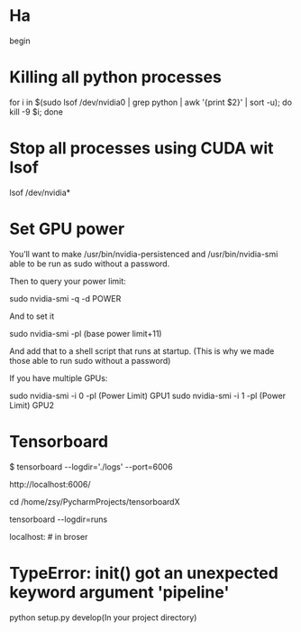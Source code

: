 # Ha
begin


# Killing all python processes
for i in $(sudo lsof /dev/nvidia0 | grep python  | awk '{print $2}' | sort -u); do kill -9 $i; done

# Stop all processes using CUDA wit lsof
lsof /dev/nvidia*

# Set GPU power

You’ll want to make /usr/bin/nvidia-persistenced and /usr/bin/nvidia-smi able to be run as sudo without a password.

Then to query your power limit:

sudo nvidia-smi -q -d POWER

And to set it

sudo nvidia-smi -pl (base power limit+11)

And add that to a shell script that runs at startup. (This is why we made those able to run sudo without a password)

If you have multiple GPUs:

sudo nvidia-smi -i 0 -pl (Power Limit) GPU1
sudo nvidia-smi -i 1 -pl (Power Limit) GPU2

# Tensorboard

$ tensorboard --logdir='./logs' --port=6006

http://localhost:6006/ 

cd /home/zsy/PycharmProjects/tensorboardX

tensorboard --logdir=runs

localhost:   # in broser

# TypeError: __init__() got an unexpected keyword argument 'pipeline'

python setup.py develop(In your project directory)


